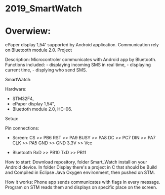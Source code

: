 # 2019_SmartWatch


# Overwiew:
  ePaper display 1,54' supported by Android application. Communication rely on Bluetooth module 2.0.
  Project 
 
Description:
  Microcontroler communicates with Android app by Bluetooth. Functions included:
    - displaying incoming SMS in real time,
    - displaying current time,
    - displying who send SMS.

SmartWatch:

Hardware:
- STM32F4,
- ePaper display 1,54",
- Bluettoth module 2.0, HC-06.

Setup:

Pin connections:

  - Screen:
      CS >> PB6
      RST >> PA9
      BUSY >> PA8
      DC >> PC7
      DIN >> PA7
      CLK >> PA5
      GND >> GND
      3.3V >> Vcc

  - Bluetooth
      RxD >> PB10
      TxD >> PB11
      
How to start:
  Download repository, folder Smart_Watch install on your Android device.
  In folder Display there's a project in C that should be Build and Compiled in Eclipse Java Oxygen environment, then pushed on STM.
  
 How it works:
  Phone app sends communicates with flags in every message. Program on STM reads them and displays on specific place on the screen.

  

      



  
